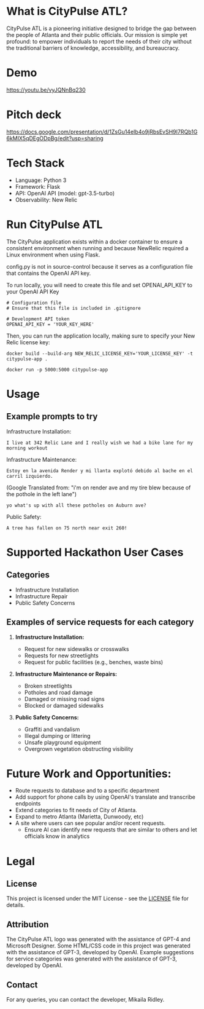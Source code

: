 # What is CityPulse ATL?
CityPulse ATL is a pioneering initiative designed to bridge the gap between the people of Atlanta and their public officials. 
Our mission is simple yet profound: to empower individuals to report the needs of their city without the traditional barriers of
knowledge, accessibility, and bureaucracy.

# Demo
https://youtu.be/vyJQNnBq230

# Pitch deck
https://docs.google.com/presentation/d/1ZsGu14eIb4o9jRbsEvSH9I7RQb1G6kMIX5qDEgODpBg/edit?usp=sharing

# Tech Stack
- Language: Python 3
- Framework: Flask
- API: OpenAI API (model: gpt-3.5-turbo)
- Observability: New Relic

# Run CityPulse ATL
The CityPulse application exists within a docker container to ensure a consistent environment when running and because NewRelic required a Linux environment when using Flask.

config.py is not in source-control because it serves as a configuration file that contains the OpenAI API key.

To run locally, you will need to create this file and set OPENAI_API_KEY to your OpenAI API Key

```
# Configuration file
# Ensure that this file is included in .gitignore

# Development API token
OPENAI_API_KEY = 'YOUR_KEY_HERE'
```

Then, you can run the application locally, making sure to specify your New Relic license key:
```
docker build --build-arg NEW_RELIC_LICENSE_KEY='YOUR_LICENSE_KEY' -t citypulse-app .

docker run -p 5000:5000 citypulse-app
```

# Usage
## Example prompts to try
Infrastructure Installation:
```
I live at 342 Relic Lane and I really wish we had a bike lane for my morning workout
```

Infrastructure Maintenance:
```
Estoy en la avenida Render y mi llanta explotó debido al bache en el carril izquierdo.
```
(Google Translated from: "i'm on render ave and my tire blew because of the pothole in the left lane")

```
yo what's up with all these potholes on Auburn ave?
```

Public Safety:
```
A tree has fallen on 75 north near exit 260!
```

# Supported Hackathon User Cases

## Categories 
- Infrastructure Installation
- Infrastructure Repair
- Public Safety Concerns

## Examples of service requests for each category

1. **Infrastructure Installation:**
   - Request for new sidewalks or crosswalks
   - Requests for new streetlights
   - Request for public facilities (e.g., benches, waste bins)

1. **Infrastructure Maintenance or Repairs:**
   - Broken streetlights
   - Potholes and road damage
   - Damaged or missing road signs
   - Blocked or damaged sidewalks

1. **Public Safety Concerns:**
   - Graffiti and vandalism
   - Illegal dumping or littering
   - Unsafe playground equipment
   - Overgrown vegetation obstructing visibility

# Future Work and Opportunities:
- Route requests to database and to a specific department
- Add support for phone calls by using OpenAI's translate and transcribe endpoints
- Extend categories to fit needs of City of Atlanta.
- Expand to metro Atlanta (Marietta, Dunwoody, etc)
- A site where users can see popular and/or recent requests.
  - Ensure AI can identify new requests that are similar to others and let officials know in analytics


# Legal

## License
This project is licensed under the MIT License - see the [LICENSE](LICENSE) file for details.

## Attribution
The CityPulse ATL logo was generated with the assistance of GPT-4 and Microsoft Designer.
Some HTML/CSS code in this project was generated with the assistance of GPT-3, developed by OpenAI.
Example suggestions for service categories was generated with the assistance of GPT-3, developed by OpenAI. 

## Contact
For any queries, you can contact the developer, Mikaila Ridley.